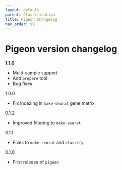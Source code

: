 ```yaml
---
layout: default
parent: Classification
title: Pigeon Changelog
nav_order: 99
---
```


# Pigeon version changelog

**1.1.0**
   * Multi-sample support
   * Add `prepare` tool
   * Bug fixes

1.0.0
   * Fix indexing in `make-seurat` gene matrix

0.1.2
   * Improved filtering to `make-seurat`

0.1.1
   * Fixes to `make-seurat` and `classify`

0.1.0
   * First release of `pigeon`
